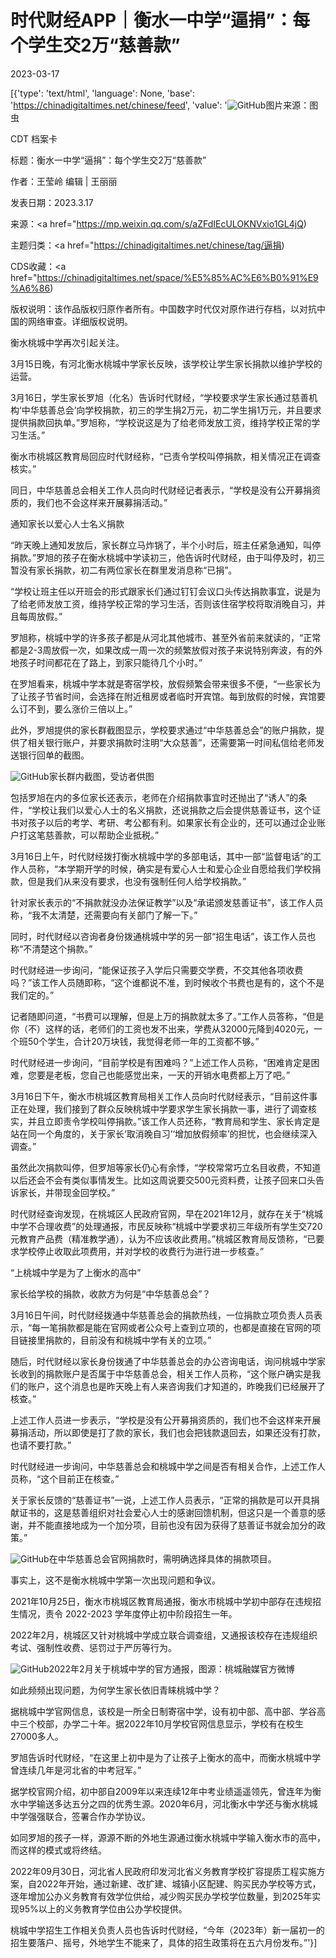 # 时代财经APP｜衡水一中学“逼捐”：每个学生交2万“慈善款”

2023-03-17

[{'type': 'text/html', 'language': None, 'base': 'https://chinadigitaltimes.net/chinese/feed', 'value': '![GitHub](https://chinadigitaltimes.net/chinese/files/2023/03/image-1679092138880.png)图片来源：图虫



CDT 档案卡

标题：衡水一中学“逼捐”：每个学生交2万“慈善款”

作者：王莹岭 编辑 | 王丽丽

发表日期：2023.3.17

来源：<a href="https://mp.weixin.qq.com/s/aZFdIEcULOKNVxio1GL4jQ)

主题归类：<a href="https://chinadigitaltimes.net/chinese/tag/逼捐)

CDS收藏：<a href="https://chinadigitaltimes.net/space/%E5%85%AC%E6%B0%91%E9%A6%86)

版权说明：该作品版权归原作者所有。中国数字时代仅对原作进行存档，以对抗中国的网络审查。详细版权说明。





衡水桃城中学再次引起关注。

3月15日晚，有河北衡水桃城中学家长反映，该学校让学生家长捐款以维护学校的运营。

3月16日，学生家长罗旭（化名）告诉时代财经，“学校要求学生家长通过慈善机构‘中华慈善总会’向学校捐款，初三的学生捐2万元，初二学生捐1万元，并且要求提供捐款回执单。”罗旭称，“学校说这是为了给老师发放工资，维持学校正常的学习生活。”

衡水市桃城区教育局回应时代财经称，“已责令学校叫停捐款，相关情况正在调查核实。”

同日，中华慈善总会相关工作人员向时代财经记者表示，“学校是没有公开募捐资质的，我们也不会这样来开展募捐活动。”

通知家长以爱心人士名义捐款

“昨天晚上通知发放后，家长群立马炸锅了，半个小时后，班主任紧急通知，叫停捐款。”罗旭的孩子在衡水桃城中学读初三，他告诉时代财经，由于叫停及时，初三暂没有家长捐款，初二有两位家长在群里发消息称“已捐”。

“学校让班主任以开班会的形式跟家长们通过钉钉会议口头传达捐款事宜，说是为了给老师发放工资，维持学校正常的学习生活，否则该住宿学校将取消晚自习，并且每周放假。”

罗旭称，桃城中学的许多孩子都是从河北其他城市、甚至外省前来就读的，“正常都是2-3周放假一次，如果改成一周一次的频繁放假对孩子来说特别奔波，有的外地孩子时间都花在了路上，到家只能待几个小时。”

在罗旭看来，桃城中学本就是寄宿学校，放假频繁会带来很多不便，“一些家长为了让孩子节省时间，会选择在附近租房或者临时开宾馆。每到放假的时候，宾馆要么订不到，要么涨价三倍以上。”

此外，罗旭提供的家长群截图显示，学校要求通过“中华慈善总会”的账户捐款，提供了相关银行账户，并要求捐款时注明“大众慈善”，还需要第一时间私信给老师发送银行回单的截图。

![GitHub](https://chinadigitaltimes.net/chinese/files/2023/03/post-693958-6414eced89719.png)家长群内截图，受访者供图

包括罗旭在内的多位家长还表示，老师在介绍捐款事宜时还抛出了“诱人”的条件，“学校让我们以爱心人士的名义捐款，还说捐款之后会提供慈善证书，这个证书对孩子以后的考学、考研、考公都有利。如果家长有企业的，还可以通过企业账户打这笔慈善款，可以帮助企业抵税。”

3月16日上午，时代财经拨打衡水桃城中学的多部电话，其中一部“监督电话”的工作人员称，“本学期开学的时候，确实是有爱心人士和爱心企业自愿给我们学校捐款，但是我们从来没有要求，也没有强制任何人给学校捐款。”

针对家长表示的“不捐款就没办法保证教学”以及“承诺颁发慈善证书”，该工作人员称，“我不太清楚，还需要向有关部门了解一下。”

同时，时代财经以咨询者身份拨通桃城中学的另一部“招生电话”，该工作人员也称“不清楚这个捐款。”

时代财经进一步询问，“能保证孩子入学后只需要交学费，不交其他各项收费吗？”该工作人员随即称，“这个谁都说不准，到时候收个书费也是有的，这个不是我们定的。”

记者随即问道，“书费可以理解，但是上万的捐款就太多了。”工作人员答称，“但是你（不）这样的话，老师们的工资也发不出来，学费从32000元降到4020元，一个班50个学生，合计20万块钱，我觉得老师一年的工资都不够。”

时代财经进一步询问，“目前学校是有困难吗？”上述工作人员称，“困难肯定是困难，您要是老板，您自己也能感觉出来，一天的开销水电费都上万了吧。”

3月16日下午，衡水市桃城区教育局相关工作人员向时代财经表示，“目前这件事正在处理，我们接到了群众反映桃城中学要求学生家长捐款一事，进行了调查核实，并且立即责令学校叫停捐款。”该工作人员还称，“教育局和学生、家长肯定是站在同一个角度的，关于家长‘取消晚自习’‘增加放假频率’的担忧，也会继续深入调查。”

虽然此次捐款叫停，但罗旭等家长仍心有余悸，“学校常常巧立名目收费，不知道以后还会不会有类似事情发生。比如这周说要交500元资料费，让孩子回来口头告诉家长，并带现金回学校。”

时代财经查询发现，在桃城区人民政府官网，早在2021年12月，就存在关于“桃城中学不合理收费”的处理通报，市民反映称“桃城中学要求初三年级所有学生交720元教育产品费（精准教学通），认为不应该收此费用。”桃城区教育局反馈称，“已要求学校停止收取此项费用，并对学校的收费行为进行进一步核查。”

“上桃城中学是为了上衡水的高中”

家长给学校的捐款，收款方为何是“中华慈善总会”？

3月16日午间，时代财经拨通中华慈善总会的捐款热线，一位捐款立项负责人员表示，“每一笔捐款都是能在官网或者公众号上查到立项的，也都是直接在官网的项目链接里捐款的，目前没有和桃城中学有关的立项。”

随后，时代财经以家长身份拨通了中华慈善总会的办公咨询电话，询问桃城中学家长收到的捐款账户是否属于中华慈善总会，相关工作人员称，“这个账户确实是我们的账户，这个消息也是昨天晚上有人来咨询我们才知道的，昨晚我们已经展开了核查。”

上述工作人员进一步表示，“学校是没有公开募捐资质的，我们也不会这样来开展募捐活动，所以即使是打了款的家长，我们也会把钱款退回去，如果还没有打款，也请不要打款。”

时代财经进一步询问，中华慈善总会和桃城中学之间是否有相关合作，上述工作人员称，“这个目前正在核查。”

关于家长反馈的“慈善证书”一说，上述工作人员表示，“正常的捐款是可以开具捐献证书的，这是慈善组织对社会爱心人士的感谢回馈机制，但这只是一个善意的感谢，并不能直接地成为一个加分项，目前也没有因为获得了慈善证书就会加分的政策。”

![GitHub](https://chinadigitaltimes.net/chinese/files/2023/03/post-693958-6414eced97798.png)在中华慈善总会官网捐款时，需明确选择具体的捐款项目。

事实上，这不是衡水桃城中学第一次出现问题和争议。

2021年10月25日，衡水市桃城区教育局通报，衡水市桃城中学初中部存在违规招生情况，责令 2022-2023 学年度停止初中阶段招生一年。

2022年2月，桃城区又针对桃城中学成立联合调查组，又通报该校存在违规组织考试、强制性收费、惩罚过于严厉等行为。

![GitHub](https://chinadigitaltimes.net/chinese/files/2023/03/post-693958-6414eceda5a82.)2022年2月关于桃城中学的官方通报，图源：桃城融媒官方微博

如此频频出现问题，为何学生家长依旧青睐桃城中学？

据桃城中学官网信息，该校是一所全日制寄宿中学，设有初中部、高中部、学谷高中三个校部，办学二十年。据2022年10月学校官网信息显示，学校有在校生27000多人。

罗旭告诉时代财经，“在这里上初中是为了让孩子上衡水的高中，而衡水桃城中学曾连续几年是河北省的中考冠军。”

据学校官网介绍，初中部自2009年以来连续12年中考业绩遥遥领先，曾连年为衡水中学输送多达五分之四的优秀生源。2020年6月，河北衡水中学还与衡水桃城中学强强联合，签署合作办学协议。

如同罗旭的孩子一样，源源不断的外地生源通过衡水桃城中学输入衡水市的高中，而这样的模式或将终结。

2022年09月30日，河北省人民政府印发河北省义务教育学校扩容提质工程实施方案，自2022年开始，通过新建、改扩建、城镇小区配建、购买民办学校等方式，逐年增加公办义务教育有效学位供给，减少购买民办学校学位数量，到2025年实现95%以上的义务教育学位由公办学校提供。

桃城中学招生工作相关负责人员也告诉时代财经，“今年（2023年）新一届初一的招生要落户、摇号，外地学生不能来了，具体的招生政策将在五六月份发布。”'}]